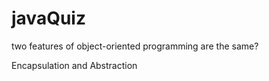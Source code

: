 # javaQuiz
two features of object-oriented programming are the same?


Encapsulation and Abstraction
